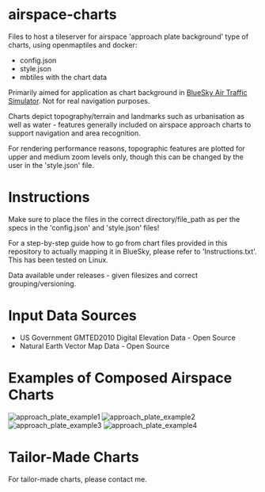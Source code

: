 # airspace-charts
Files to host a tileserver for airspace 'approach plate background' type of charts, using openmaptiles and docker:
- config.json
- style.json
- mbtiles with the chart data

Primarily aimed for application as chart background in [BlueSky Air Traffic Simulator](https://github.com/TUDelft-CNS-ATM/bluesky). Not for real navigation purposes.

Charts depict topography/terrain and landmarks such as urbanisation as well as water - features generally included on airspace approach charts to support navigation and area recognition.

For rendering performance reasons, topographic features are plotted for upper and medium zoom levels only, though this can be changed by the user in the 'style.json' file.

# Instructions
Make sure to place the files in the correct directory/file_path as per the specs in the 'config.json' and 'style.json' files!

For a step-by-step guide how to go from chart files provided in this repository to actually mapping it in BlueSky, please refer to 'Instructions.txt'. This has been tested on Linux.

Data available under releases - given filesizes and correct grouping/versioning.

# Input Data Sources
- US Government GMTED2010 Digital Elevation Data - Open Source
- Natural Earth Vector Map Data - Open Source

# Examples of Composed Airspace Charts

![approach_plate_example1](https://github.com/MrAirspace/airspace-charts/assets/144953682/1d8a03d2-7117-4dc9-963f-cc9cb5727a71)
![approach_plate_example2](https://github.com/MrAirspace/airspace-charts/assets/144953682/95606663-8317-44bd-90ef-66fd8c7822ca)
![approach_plate_example3](https://github.com/MrAirspace/airspace-charts/assets/144953682/bcfa32c7-55e3-45cf-90f2-d3306610f40c)
![approach_plate_example4](https://github.com/MrAirspace/airspace-charts/assets/144953682/2c6abc47-7662-44c9-807f-0c45beba68a2)

# Tailor-Made Charts
For tailor-made charts, please contact me.
